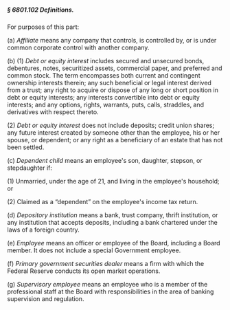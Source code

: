 ##### § 6801.102 Definitions. #####

For purposes of this part:

(a) *Affiliate* means any company that controls, is controlled by, or is under common corporate control with another company.

(b) (1) *Debt or equity interest* includes secured and unsecured bonds, debentures, notes, securitized assets, commercial paper, and preferred and common stock. The term encompasses both current and contingent ownership interests therein; any such beneficial or legal interest derived from a trust; any right to acquire or dispose of any long or short position in debt or equity interests; any interests convertible into debt or equity interests; and any options, rights, warrants, puts, calls, straddles, and derivatives with respect thereto.

(2) *Debt or equity interest* does not include deposits; credit union shares; any future interest created by someone other than the employee, his or her spouse, or dependent; or any right as a beneficiary of an estate that has not been settled.

(c) *Dependent child* means an employee's son, daughter, stepson, or stepdaughter if:

(1) Unmarried, under the age of 21, and living in the employee's household; or

(2) Claimed as a “dependent” on the employee's income tax return.

(d) *Depository institution* means a bank, trust company, thrift institution, or any institution that accepts deposits, including a bank chartered under the laws of a foreign country.

(e) *Employee* means an officer or employee of the Board, including a Board member. It does not include a special Government employee.

(f) *Primary government securities dealer* means a firm with which the Federal Reserve conducts its open market operations.

(g) *Supervisory employee* means an employee who is a member of the professional staff at the Board with responsibilities in the area of banking supervision and regulation.